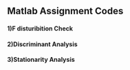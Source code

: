 ## Matlab Assignment Codes

#### 1)F disturibition Check
#### 2)Discriminant Analysis 
#### 3)Stationarity Analysis 
